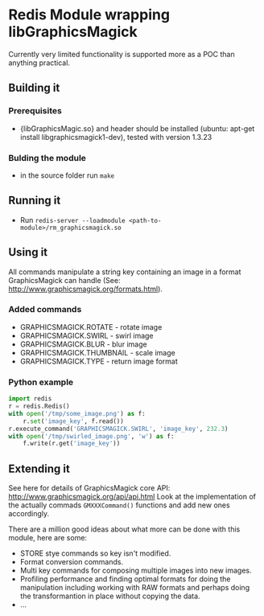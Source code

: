 # Redis Module wrapping libGraphicsMagick

Currently very limited functionality is supported more as a POC than anything practical.

## Building it

### Prerequisites

* {libGraphicsMagic.so} and header should be installed (ubuntu: apt-get install libgraphicsmagick1-dev), tested with version 1.3.23

### Bulding the module

* in the source folder run `make`

## Running it

* Run `redis-server --loadmodule <path-to-module>/rm_graphicsmagick.so`

## Using it

All commands manipulate a string key containing an image in a format GraphicsMagick can handle (See: http://www.graphicsmagick.org/formats.html).

### Added commands

* GRAPHICSMAGICK.ROTATE <KEY> <float angle in degrees> - rotate image
* GRAPHICSMAGICK.SWIRL <KEY> <float angle in degrees> - swirl image
* GRAPHICSMAGICK.BLUR <KEY> <float Gaussian radius in pixels> <float std deviation of the Gaussian> - blur image
* GRAPHICSMAGICK.THUMBNAIL <KEY> <int width of scaled image> <int height of scaled image> - scale image
* GRAPHICSMAGICK.TYPE <KEY> - return image format

### Python example
```python
import redis
r = redis.Redis()
with open('/tmp/some_image.png') as f:
    r.set('image_key', f.read())
r.execute_command('GRAPHICSMAGICK.SWIRL', 'image_key', 232.3)
with open('/tmp/swirled_image.png', 'w') as f:
    f.write(r.get('image_key'))
```

## Extending it

See here for details of GraphicsMagick core API: http://www.graphicsmagick.org/api/api.html
Look at the implementation of the actually commads `GMXXXCommand()` functions and add new ones accordingly.

There are a million good ideas about what more can be done with this module, here are some:
* STORE stye commands so key isn't modified.
* Format conversion commands.
* Multi key commands for composing multiple images into new images.
* Profiling performance and finding optimal formats for doing the manipulation including working with RAW formats and perhaps doing the transformantion in place without copying the data.
* ...
